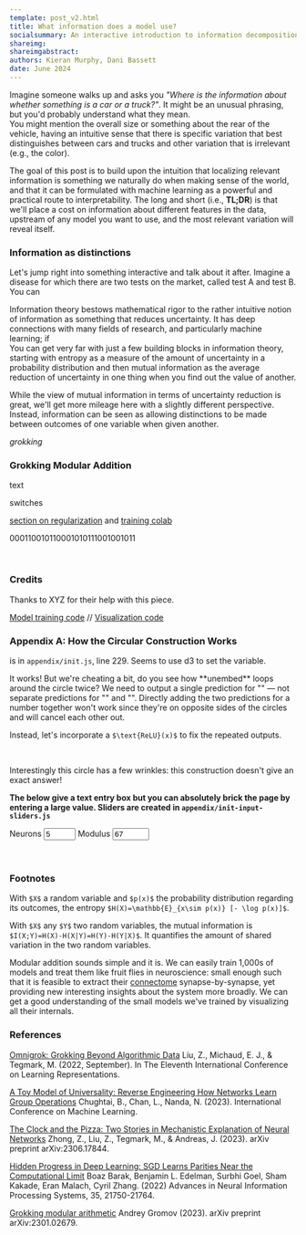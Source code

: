 ```yaml
---
template: post_v2.html
title: What information does a model use?  
socialsummary: An interactive introduction to information decomposition as a route to interpretability.
shareimg: 
shareimgabstract: 
authors: Kieran Murphy, Dani Bassett
date: June 2024
---
```


Imagine someone walks up and asks you *"Where is the information about whether something is a car or a truck?"*.
It might be an unusual phrasing, but you'd probably understand what they mean.  
You might mention the overall size or something about the rear of the vehicle, having an intuitive sense that there is specific variation that best distinguishes between cars and trucks and other variation that is irrelevant (e.g., the color).

The goal of this post is to build upon the intuition that localizing relevant information is something we naturally do when making sense of the world, and that it can be formulated with machine learning as a powerful and practical route to interpretability.
The long and short (i.e., **TL;DR**) is that we'll place a cost on information about different features in the data, upstream of any model you want to use, and the most relevant variation will reveal itself.  

### Information as distinctions

Let's jump right into something interactive and talk about it after.
Imagine a disease for which there are two tests on the market, called test A and test B.
You can 

Information theory bestows mathematical rigor to the rather intuitive notion of information as something that reduces uncertainty. 
It has deep connections with many fields of research, and particularly machine learning; if  
You can get very far with just a few building blocks in information theory, starting with entropy as a measure of the amount of uncertainty in a probability distribution<a class='footstart' key='entropy'></a> and then mutual information as the average reduction of uncertainty in one thing when you find out the value of another<a class='footstart' key='mutual_info'></a><a class='citestart' key='cover'></a>.

While the view of mutual information in terms of uncertainty reduction is great, we'll get more mileage here with a slightly different perspective.
Instead, information can be seen as allowing distinctions to be made between outcomes of one variable when given another. 



<a class='citestart' key='Omnigrok Universality Zhong23 ProgressParity gromov'></a>
<a class='footstart' key='modular'></a>
*grokking*

### Grokking Modular Addition

<div class='sticky-container'>
<div class='tabular-decomp row'></div>

text

<div class='sticky-container'>
<div class='mod-top-weights row x-sticky x-sticky-lower'></div>


<animate data-animate='top-switches'>switches</animate>

</div>
</div>

[section on regularization](#which-model-constraints-work-best-) and [training colab](https://colab.research.google.com/github/PAIR-code/ai-explorables/blob/master/server-side/grokking/MLP_Modular_Addition.ipynb)

<div class='mod-top-waves row'></div>

<digits>000110010110001010111001001011</digits>

<div class='parity-accuracy row'></div>

<div class='parity-weights row'></div>

<div class='parity-loss row'></div>

<div class='parity-weights-trajectory row'></div>

<div class='sparse-parity-sweep'></div>

<br>

<script type="math/tex">
$$
\mathbf{W}_{\text{embed}} =
\begin{pmatrix}
    \dots & \ldots \\
    \cos(i\frac{2\pi}{67}) & \sin(i \frac{2\pi}{67}) \\
    \dots & \dots \\
\end{pmatrix} \quad
$$
</script>

<div class='row'><div class='embed'></div></div>

### Credits

Thanks to XYZ for their help with this piece.

[Model training code](https://github.com/PAIR-code/ai-explorables/tree/master/server-side/grokking) // [Visualization code](https://github.com/PAIR-code/ai-explorables/tree/master/source/grokking)

### Appendix A: How the Circular Construction Works

<v></v> is in `appendix/init.js`, line 229.  Seems to use d3 to set the variable.
<p>It works! But we're cheating a bit, do you see how **unembed** loops around the circle twice? We need to output a single prediction for "<v></v>" — not separate predictions for "<v></v>" and "<v2></v2>". Directly adding the two predictions for a number together won't work since they're on opposite sides of the circles and will cancel each other out.

Instead, let's incorporate a `$\text{ReLU}(x)$` to fix the repeated outputs.

<br>

Interestingly this circle has a few wrinkles: this construction doesn't give an exact answer!

</div>

<div class='debug-vis row'></div>

**The below give a text entry box but you can absolutely brick the page by entering a large value.  Sliders are created in `appendix/init-input-sliders.js`**
<div class='appendix num-inputs row'>
  <span>Neurons <input type="number" class='n_neurons' min="3" max="10" value="5"></span>  
  <span>Modulus <input type="number" class='modulus' min="12" max="500" value="67"></span>
</div>

<br>

<br>

### Footnotes

<a class='footend' key='entropy'></a> 
With `$X$` a random variable and `$p(x)$` the probability distribution regarding its outcomes, the entropy `$H(X)=\mathbb{E}_{x\sim p(x)} [- \log p(x)]$`.

<a class='footend' key='mutual_info'></a> 
With `$X$` any `$Y$` two random variables, the mutual information is `$I(X;Y)=H(X)-H(X|Y)=H(Y)-H(Y|X)$`.  It quantifies the amount of shared variation in the two random variables.

<span class='fn-break'></span>
Modular addition sounds simple and it is. We can easily train 1,000s of models and treat them like fruit flies in neuroscience: small enough such that it is feasible to extract their [connectome](https://www.science.org/doi/abs/10.1126/science.add9330) synapse-by-synapse, yet providing new interesting insights about the system more broadly. We can get a good understanding of the small models we've trained by visualizing all their internals.

<span class='fn-break'></span>

### References

<a class='citeend' key='Omnigrok'></a> [Omnigrok: Grokking Beyond Algorithmic Data](https://arxiv.org/pdf/2210.01117.pdf)
Liu, Z., Michaud, E. J., & Tegmark, M. (2022, September). In The Eleventh International Conference on Learning Representations.

<a class='citeend' key='Universality'></a> [A Toy Model of Universality: Reverse Engineering How Networks Learn Group Operations](https://arxiv.org/abs/2302.03025)
Chughtai, B., Chan, L., Nanda, N.  (2023). International Conference on Machine Learning.

<a class='citeend' key='Zhong23'></a>[The Clock and the Pizza: Two Stories in Mechanistic Explanation of Neural Networks](https://arxiv.org/pdf/2306.17844.pdf)
Zhong, Z., Liu, Z., Tegmark, M., & Andreas, J. (2023). arXiv preprint arXiv:2306.17844.

<a class='citeend' key='ProgressParity'></a> [Hidden Progress in Deep Learning: SGD Learns Parities Near the Computational Limit](https://arxiv.org/abs/2207.08799)
Boaz Barak, Benjamin L. Edelman, Surbhi Goel, Sham Kakade, Eran Malach, Cyril Zhang. (2022) Advances in Neural Information Processing Systems, 35, 21750-21764.

<a class='citeend' key='gromov'></a>[Grokking modular arithmetic](https://arxiv.org/abs/2301.02679) Andrey Gromov (2023). arXiv preprint arXiv:2301.02679.

<p id='recirc'></p>
<div class='recirc-feedback-form'></div>

<link rel='stylesheet' href='source/third_party/footnote_v2.css'>
<link rel='stylesheet' href='source/third_party/citation_v2.css'>
<link rel='stylesheet' href='source/style.css'>

<script id='MathJax-script' async src='https://cdn.jsdelivr.net/npm/mathjax@3/es5/tex-mml-chtml.js'></script>
<script defer src='https://cdn.jsdelivr.net/npm/katex@0.16.8/dist/contrib/mathtex-script-type.min.js' integrity='sha384-jiBVvJ8NGGj5n7kJaiWwWp9AjC+Yh8rhZY3GtAX8yU28azcLgoRo4oukO87g7zDT' crossorigin='anonymous'></script>

<script src='source/third_party/d3_.js'></script>
<script src='source/third_party/d3-scale-chromatic.v1.min.js'></script>
<script src='source/third_party/tfjsv3.18.0.js'></script>
<script src='source/third_party/npyjs-global.js'></script>
<script src='source/third_party/swoopy-drag.js'></script>

<script src='source/third_party/footnote_v2.js'></script>
<script src='source/third_party/citation_v2.js'></script>

<script src='source/scripts/util.js'></script>
<script src='source/scripts/init-info-plane.js'></script>
<script src='source/scripts/init-animate-steps.js'></script>
<script src='source/scripts/init-embed-vis.js'></script>
<script src='source/scripts/init-input-sliders.js'></script>
<script src='source/scripts/init-swoopy.js'></script>

<link rel='stylesheet' href='source/scripts/tabular/style.css'>
<script src='source/scripts/tabular/init-waves.js'></script>
<script src='source/scripts/tabular/init.js'></script>
